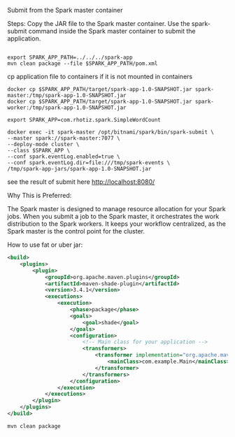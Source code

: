 Submit from the Spark master container

Steps:
Copy the JAR file to the Spark master container.
Use the spark-submit command inside the Spark master container to submit the application.

```shell

```

```shell
export SPARK_APP_PATH=../../../spark-app
mvn clean package --file $SPARK_APP_PATH/pom.xml
```
cp application file to containers if it is not mounted in containers
```shell
docker cp $SPARK_APP_PATH/target/spark-app-1.0-SNAPSHOT.jar spark-master:/tmp/spark-app-1.0-SNAPSHOT.jar
docker cp $SPARK_APP_PATH/target/spark-app-1.0-SNAPSHOT.jar spark-worker:/tmp/spark-app-1.0-SNAPSHOT.jar
```
```shell
export SPARK_APP=com.rhotiz.spark.SimpleWordCount
```

```shell
docker exec -it spark-master /opt/bitnami/spark/bin/spark-submit \
--master spark://spark-master:7077 \
--deploy-mode cluster \
--class $SPARK_APP \
--conf spark.eventLog.enabled=true \
--conf spark.eventLog.dir=file:///tmp/spark-events \
/tmp/spark-app-jars/spark-app-1.0-SNAPSHOT.jar
```
see the result of submit here [http://localhost:8080/](http://localhost:8080/)

Why This is Preferred:

The Spark master is designed to manage resource allocation for your Spark jobs. When you submit a job to the Spark master, it orchestrates the work distribution to the Spark workers.
It keeps your workflow centralized, as the Spark master is the control point for the cluster.


How to use fat or uber jar:
```xml
<build>
    <plugins>
        <plugin>
            <groupId>org.apache.maven.plugins</groupId>
            <artifactId>maven-shade-plugin</artifactId>
            <version>3.4.1</version>
            <executions>
                <execution>
                    <phase>package</phase>
                    <goals>
                        <goal>shade</goal>
                    </goals>
                    <configuration>
                        <!-- Main class for your application -->
                        <transformers>
                            <transformer implementation="org.apache.maven.plugins.shade.resource.ManifestResourceTransformer">
                                <mainClass>com.example.Main</mainClass>
                            </transformer>
                        </transformers>
                    </configuration>
                </execution>
            </executions>
        </plugin>
    </plugins>
</build>
```

```shell
mvn clean package
```
